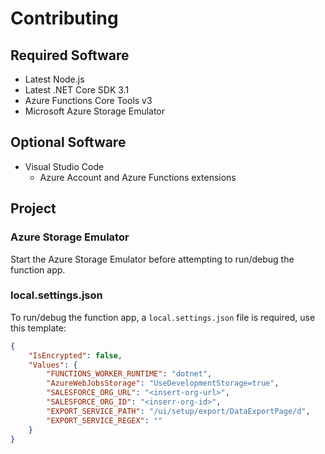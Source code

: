 # Contributing

## Required Software

- Latest Node.js
- Latest .NET Core SDK 3.1
- Azure Functions Core Tools v3
- Microsoft Azure Storage Emulator

## Optional Software

- Visual Studio Code
  - Azure Account and Azure Functions extensions

## Project

### Azure Storage Emulator

Start the Azure Storage Emulator before attempting to run/debug the function app.

### local.settings.json

To run/debug the function app, a `local.settings.json` file is required, use this template:

```json
{
    "IsEncrypted": false,
    "Values": {
        "FUNCTIONS_WORKER_RUNTIME": "dotnet",
        "AzureWebJobsStorage": "UseDevelopmentStorage=true",
        "SALESFORCE_ORG_URL": "<insert-org-url>",
        "SALESFORCE_ORG_ID": "<inserr-org-id>",
        "EXPORT_SERVICE_PATH": "/ui/setup/export/DataExportPage/d",
        "EXPORT_SERVICE_REGEX": ""
    }
}
```